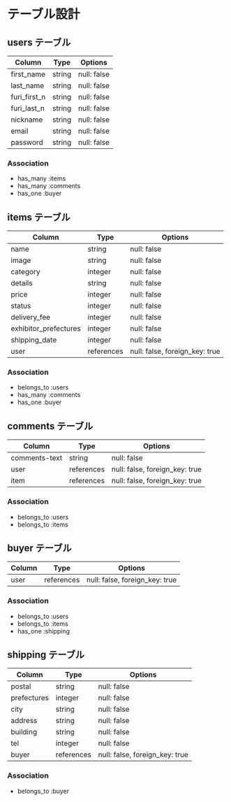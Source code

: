 # テーブル設計

## users テーブル
| Column       | Type   | Options     |
| -------------| ------ | ----------- |
| first_name   | string | null: false |
| last_name    | string | null: false |
| furi_first_n | string | null: false |
| furi_last_n  | string | null: false |
| nickname     | string | null: false |
| email        | string | null: false |
| password     | string | null: false |
### Association
- has_many :items
- has_many :comments
- has_one :buyer



## items テーブル
| Column               | Type      | Options                       |
| ---------------------| ----------| ------------------------------|
| name                 | string    | null: false                   |
| image                | string    | null: false                   |
| category             | integer   | null: false                   |
| details              | string    | null: false                   |
| price                | integer   | null: false                   | 
| status               | integer   | null: false                   |
| delivery_fee         | integer   | null: false                   |
| exhibitor_prefectures| integer   | null: false                   |
| shipping_date        | integer   | null: false                   |
| user                 | references| null: false, foreign_key: true|
### Association
- belongs_to :users
- has_many :comments
- has_one :buyer



## comments テーブル
| Column        | Type       | Options                        |
| --------------| ---------- | ------------------------------ |
| comments-text | string     | null: false                    |
| user          | references | null: false, foreign_key: true |
| item          | references | null: false, foreign_key: true |
### Association
- belongs_to :users
- belongs_to :items



## buyer テーブル
| Column           | Type       | Options                        |
| -----------------| ---------- | -------------------------------|
| user             | references | null: false, foreign_key: true |
### Association
- belongs_to :users
- belongs_to :items
- has_one :shipping



## shipping テーブル
| Column     | Type      | Options                        |
| -----------| ----------| -------------------------------|
| postal     | string    | null: false                    |
| prefectures| integer   | null: false                    |
| city       | string    | null: false                    |
| address    | string    | null: false                    | 
| building   | string    | null: false                    |
| tel        | integer   | null: false                    |
| buyer      | references| null: false, foreign_key: true |
### Association
- belongs_to :buyer